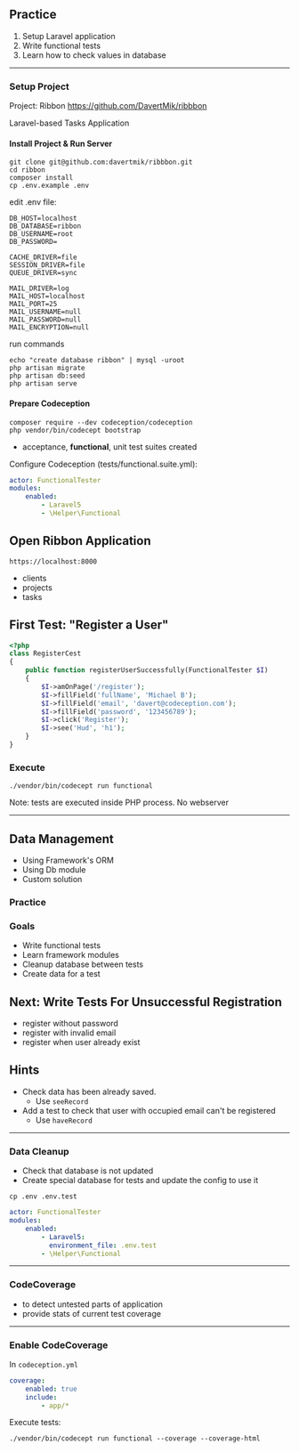 <!-- data-separator-vertical="\n\n\n" data-background="#A0C66B" -->

## Practice

1. Setup Laravel application
1. Write functional tests
1. Learn how to check values in database

---

### Setup Project

Project: Ribbon https://github.com/DavertMik/ribbbon

Laravel-based Tasks Application

#### Install Project & Run Server

```
git clone git@github.com:davertmik/ribbbon.git
cd ribbon
composer install
cp .env.example .env
```



edit .env file:

```
DB_HOST=localhost
DB_DATABASE=ribbon
DB_USERNAME=root
DB_PASSWORD=

CACHE_DRIVER=file
SESSION_DRIVER=file
QUEUE_DRIVER=sync

MAIL_DRIVER=log
MAIL_HOST=localhost
MAIL_PORT=25
MAIL_USERNAME=null
MAIL_PASSWORD=null
MAIL_ENCRYPTION=null
```

run commands

```
echo "create database ribbon" | mysql -uroot
php artisan migrate
php artisan db:seed
php artisan serve
```

#### Prepare Codeception

```
composer require --dev codeception/codeception
php vendor/bin/codecept bootstrap
```

* acceptance, **functional**, unit test suites created


Configure Codeception (tests/functional.suite.yml):

```yml
actor: FunctionalTester
modules:
    enabled:
        - Laravel5  
        - \Helper\Functional
```



## Open Ribbon Application 

```
https://localhost:8000
```

* clients
* projects
* tasks


## First Test: "Register a User"


```php
<?php
class RegisterCest
{
    public function registerUserSuccessfully(FunctionalTester $I)
    {
        $I->amOnPage('/register');
        $I->fillField('fullName', 'Michael B');
        $I->fillField('email', 'davert@codeception.com');
        $I->fillField('password', '123456789');
        $I->click('Register');
        $I->see('Hud', 'h1');
    }
}
```

### Execute

```
./vendor/bin/codecept run functional
```

Note: tests are executed inside PHP process. No webserver

---

## Data Management

* Using Framework's ORM
* Using Db module
* Custom solution


### Practice


### Goals

* Write functional tests
* Learn framework modules
* Cleanup database between tests
* Create data for a test


## Next: Write Tests For Unsuccessful Registration

* register without password
* register with invalid email
* register when user already exist


## Hints

* Check data has been already saved. 
  * Use `seeRecord`
* Add a test to check that user with occupied email can't be registered
  * Use `haveRecord`

---

### Data  Cleanup

* Check that database is not updated
* Create special database for tests and update the config to use it

```
cp .env .env.test
```

```yml
actor: FunctionalTester
modules:
    enabled:
        - Laravel5:
          environment_file: .env.test
        - \Helper\Functional
```

---

### CodeCoverage

* to detect untested parts of application
* provide stats of current test coverage

---

### Enable CodeCoverage

In `codeception.yml`

```yml
coverage:
    enabled: true
    include:
        - app/*
```

Execute tests:

```
./vendor/bin/codecept run functional --coverage --coverage-html
```